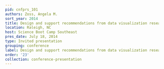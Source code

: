 ```yaml
---
pid: cnfprs_101
authors: Zoss, Angela M.
sort_year: 2014
title: Design and support recommendations from data visualization research
location: Raleigh, NC
host: Science Boot Camp Southeast
pres_date: July 18, 2014
type: Invited presentation
grouping: conference
label: Design and support recommendations from data visualization research
order: '23'
collection: conference-presentation
---
```

